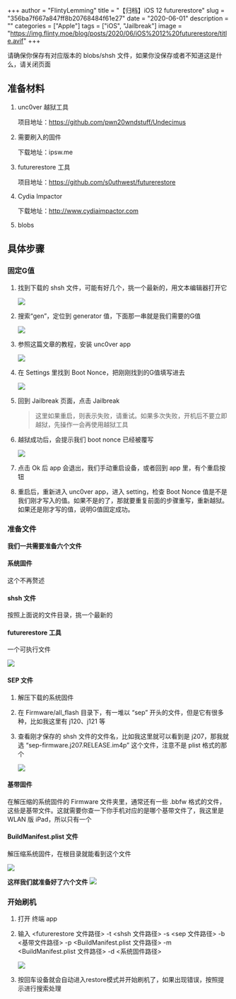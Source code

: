 +++
author = "FlintyLemming"
title = "【归档】iOS 12 futurerestore"
slug = "356ba7f667a847ff8b20768484f61e27"
date = "2020-06-01"
description = ""
categories = ["Apple"]
tags = ["iOS", "Jailbreak"]
image = "https://img.flinty.moe/blog/posts/2020/06/iOS%2012%20futurerestore/title.avif"
+++

请确保你保存有对应版本的 blobs/shsh 文件，如果你没保存或者不知道这是什么，请关闭页面

## 准备材料

1. unc0ver 越狱工具

    项目地址：https://github.com/pwn20wndstuff/Undecimus
2. 需要刷入的固件

    下载地址：ipsw.me
3. futurerestore 工具

    项目地址：https://github.com/s0uthwest/futurerestore
4. Cydia Impactor

    下载地址：http://www.cydiaimpactor.com

5. blobs

## 具体步骤
### 固定G值
1. 找到下载的 shsh 文件，可能有好几个，挑一个最新的，用文本编辑器打开它

    ![](https://img.flinty.moe/blog/posts/2020/06/iOS%2012%20futurerestore/1.avif)
2. 搜索“gen”，定位到 generator 值，下面那一串就是我们需要的G值

    ![](https://img.flinty.moe/blog/posts/2020/06/iOS%2012%20futurerestore/2.avif)
3. 参照这篇文章的教程，安装 unc0ver app

    ![](https://img.flinty.moe/blog/posts/2020/06/iOS%2012%20futurerestore/3.avif)
4. 在 Settings 里找到 Boot Nonce，把刚刚找到的G值填写进去

    ![](https://img.flinty.moe/blog/posts/2020/06/iOS%2012%20futurerestore/4.avif)
5. 回到 Jailbreak 页面，点击 Jailbreak
    > 这里如果重启，则表示失败，请重试。如果多次失败，开机后不要立即越狱，先操作一会再使用越狱工具
6. 越狱成功后，会提示我们 boot nonce 已经被覆写

    ![](https://img.flinty.moe/blog/posts/2020/06/iOS%2012%20futurerestore/5.avif)
7. 点击 Ok 后 app 会退出，我们手动重启设备，或者回到 app 里，有个重启按钮
8. 重启后，重新进入 unc0ver app，进入 setting，检查 Boot Nonce 值是不是我们刚才写入的值。如果不是的了，那就要重复前面的步骤重写，重新越狱。如果还是刚才写的值，说明G值固定成功。

### 准备文件
**我们一共需要准备六个文件**
#### 系统固件
这个不再赘述
#### shsh 文件
按照上面说的文件目录，挑一个最新的
#### futurerestore 工具
一个可执行文件

![](https://img.flinty.moe/blog/posts/2020/06/iOS%2012%20futurerestore/6.avif)
#### SEP 文件
1. 解压下载的系统固件
2. 在 Firmware/all_flash 目录下，有一堆以 “sep” 开头的文件，但是它有很多种，比如我这里有 j120、j121 等
3. 查看刚才保存的 shsh 文件的文件名，比如我这里就可以看到是 j207，那我就选 “sep-firmware.j207.RELEASE.im4p” 这个文件，注意不是 plist 格式的那个

    ![](https://img.flinty.moe/blog/posts/2020/06/iOS%2012%20futurerestore/7.avif)
#### 基带固件
在解压缩的系统固件的 Firmware 文件夹里，通常还有一些 .bbfw 格式的文件，这些是基带文件。这就需要你查一下你手机对应的是哪个基带文件了，我这里是 WLAN 版 iPad，所以只有一个



#### BuildManifest.plist 文件
解压缩系统固件，在根目录就能看到这个文件

![](https://img.flinty.moe/blog/posts/2020/06/iOS%2012%20futurerestore/8.avif)

**这样我们就准备好了六个文件**
![](https://img.flinty.moe/blog/posts/2020/06/iOS%2012%20futurerestore/9.avif)

### 开始刷机
1. 打开 终端 app
2. 输入 <futurerestore 文件路径> -t <shsh 文件路径> -s <sep 文件路径> -b <基带文件路径> -p <BuildManifest.plist 文件路径> -m <BuildManifest.plist 文件路径> -d <系统固件路径>

    ![](https://img.flinty.moe/blog/posts/2020/06/iOS%2012%20futurerestore/10.avif)
3. 按回车设备就会自动进入restore模式并开始刷机了，如果出现错误，按照提示进行搜索处理